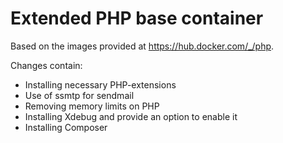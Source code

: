 Extended PHP base container 
===========================

Based on the images provided at https://hub.docker.com/_/php.

Changes contain:
- Installing necessary PHP-extensions
- Use of ssmtp for sendmail
- Removing memory limits on PHP
- Installing Xdebug and provide an option to enable it
- Installing Composer